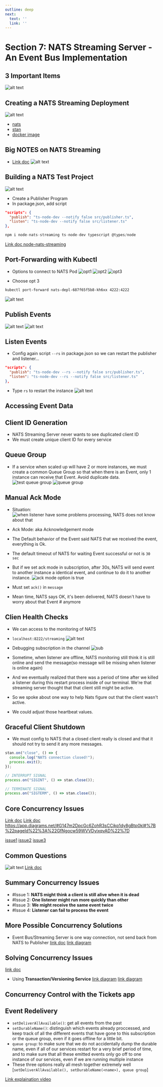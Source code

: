 ```yaml
---
outline: deep
next:
  text: ''
  link: ''
---
```


# Section 7: NATS Streaming Server - An Event Bus Implementation

## 3 Important Items
![alt text](./img/image-29.png)

## Creating a NATS  Streaming Deployment
  ![alt text](./img/image-30.png)
  - [nats](https://docs.nats.io/nats-concepts/what-is-nats)
  - [stan](https://nats-io.gitbook.io/legacy-nats-docs/nats-streaming-server-aka-stan)
  - [docker image](https://hub.docker.com/_/nats-streaming/tags?page=2&page_size=&name=&ordering=)

## Big NOTES on NATS Streaming
  - [Link doc](https://app.diagrams.net/#G147m2DpcGc6ZohR3sCCikp1dy8gBtp0kl#%7B%22pageId%22%3A%22MT4oPxpP2oYoOqEBfzcg%22%7D)
  ![alt text](./img/image-31.png)

## Building a NATS Test Project
  ![alt text](./img/image-32.png)
  
  - Create a Publisher Program
  - In package.json, add script
  ```json
  "scripts": {
    "publish": "ts-node-dev --notify false src/publisher.ts",
    "listen": "ts-node-dev --notify false src/listener.ts"
  },
  ```
  
  ```javascript
  npm i node-nats-streaming ts-node-dev typescript @types/node
  ```
  [Link doc node-nats-streaming](https://www.npmjs.com/package/node-nats-streaming)
## Port-Forwarding with Kubectl
  - Options to connect to NATS Pod
  ![opt1](./img/image-33.png)
  ![opt2](./img/image-34.png)
  ![opt3](./img/image-35.png)
  
  - Choose opt 3
  ```bash
  kubectl port-forward nats-depl-687f65f5b8-kh6xx 4222:4222
  ```
  ![alt text](./img/image-36.png)


## Publish Events
  ![alt text](./img/image-38.png)
  ![alt text](./img/image-37.png)

## Listen Events
  - Config again script `--rs` in package.json so we can restart the publisher and listener...
  ```json
  "scripts": {
    "publish": "ts-node-dev --rs --notify false src/publisher.ts",
    "listen": "ts-node-dev --rs --notify false src/listener.ts"
  },
  ```
  - Type `rs` to restart the instance
  ![alt text](./img/image-39.png)

## Accessing Event Data
## Client ID Generation
  - NATS Streaming Server never wants to see duplicated client ID
  - We must create unique client ID for every service

## Queue Group
  - If a service when scaled up will have 2 or more instances, we must create a common Queue Group so that when there is an Event, only 1 instance can receive that Event. Avoid duplicate data.
  ![test queue group](./img/image-40.png)
  ![queue group](./img/image-41.png)

## Manual Ack Mode
  - Situation:
  ![when listener have some problems processing, NATS does not know about that](./img/image-43.png)
  - Ack Mode: aka Acknowledgement mode
  - The Default behavior of the Event said NATS that we received the event, everything is Ok.
  - The default timeout of NATS for waiting Event successful or not is `30 sec`
  - But if we set ack mode in subscription, after 30s, NATS will send event to another instance a identical event, and continue to do it to another instance.
  ![ack mode option is true](./img/image-42.png)

  - Must set `ack()` in `message`
  - Mean time, NATS says OK, it's been delivered, NATS doesn't have to worry about that Event # anymore

## Clien Health Checks
  - We can access to the monitoring of NATS
  - `localhost:8222/streaming`
  ![alt text](./img/image-44.png)

  - Debugging subscription in the channel
  ![sub](./img/image-45.png)

  - Sometime, when listener are offline, NATS monitoring still think it is still online and send the message(so message will be missing when listener is online again)
  - And we eventually realized that there was a period of time after we killed a listener during this restart process inside of our terminal. We're that streaming server thought that that client still might be active.
  - So we spoke about one way to help Nats figure out that the client wasn't active.
  - We could adjust those heartbeat values.

## Graceful Client Shutdown
  - We must config to NATS that a closed client really is closed and that it should not try to send it any more messages.
  ```javascript
  stan.on("close", () => {
    console.log("NATS connection closed!");
    process.exit();
  });

  // INTERRUPT SIGNAL
  process.on("SIGINT", () => stan.close());

  // TERMINATE SIGNAL
  process.on("SIGTERM", () => stan.close());
  ```

## Core Concurrency Issues
[Link doc](https://www.udemy.com/course/microservices-with-node-js-and-react/learn/lecture/19124562#overview)
[Link doc](https://app.diagrams.net/#G147m2DpcGc6ZohR3sCCikp1dy8gBtp0kl#%7B%22pageId%22%3A%222CAoaLWg3fweDvEjDoyI%22%7D)
https://app.diagrams.net/#G147m2DpcGc6ZohR3sCCikp1dy8gBtp0kl#%7B%22pageId%22%3A%22GfNgocw59WVVDyixqvAD%22%7D

[issue1](https://app.diagrams.net/#G147m2DpcGc6ZohR3sCCikp1dy8gBtp0kl#%7B%22pageId%22%3A%22GfNgocw59WVVDyixqvAD%22%7D)
[issue2](https://app.diagrams.net/#G147m2DpcGc6ZohR3sCCikp1dy8gBtp0kl#%7B%22pageId%22%3A%22WoKbjGjm4YJylSEZJy-B%22%7D)
[issue3](https://app.diagrams.net/#G147m2DpcGc6ZohR3sCCikp1dy8gBtp0kl#%7B%22pageId%22%3A%221yQV2JXKVe3gF2WSqFVf%22%7D)

## Common Questions
![alt text](./img/image-46.png)
[Link doc](https://www.udemy.com/course/microservices-with-node-js-and-react/learn/lecture/19124570#questions)

## Summary Concurrency Issues
 - #Issue 1: **NATS might think a client is still alive when it is dead**
 - #Issue 2: **One listener might run more quickly than other**
 - #Issue 3: **We might receive the same event twice**
 - #Issue 4: **Listener can fail to process the event**

## More Possible Concurrency Solutions
 - Event Bus/Streaming Server is one way connection, not send back from NATS to Publisher
[link doc](https://www.udemy.com/course/microservices-with-node-js-and-react/learn/lecture/19124576#overview)
[link diagram](https://app.diagrams.net/#G1xzTZchPa1FW5bzjmdytHrCrU0kWSfQJk#%7B%22pageId%22%3A%22hYokQvlYxo5EsQW8T5a8%22%7D)

## Solving Concurrency Issues
[link doc](https://www.udemy.com/course/microservices-with-node-js-and-react/learn/lecture/19124578#overview)

  - Using **Transaction/Versioning Service**
[link diagram](https://app.diagrams.net/#G1xzTZchPa1FW5bzjmdytHrCrU0kWSfQJk#%7B%22pageId%22%3A%22kjYP9-PfglUKapugs25E%22%7D)
[link diagram](https://app.diagrams.net/#G1xzTZchPa1FW5bzjmdytHrCrU0kWSfQJk#%7B%22pageId%22%3A%22VjTmH5QIHiUtfdSmPJ5_%22%7D)

## Concurrency Control with the Tickets app

## Event Redelivery
  - `setDeliverAllAvailable()`: get all events from the past
  - `setDurableName()`: distinguish which events already proccessed, and keep track of all the different events that have gone to this subscription or the queue group, even if it goes offline for a little bit.
  - `queue group`: to make sure that we do not accidentally dump the durable name, even if all of our services restart for a very brief period of time, and to make sure that all these emitted events only go off to one instance of our services, even if we are running multiple instance
  - These three options really all mesh together extremely well [`setDeliverAllAvailable(), setDurableName(<name>), queue group`]

  [Link explaination video](https://www.udemy.com/course/microservices-with-node-js-and-react/learn/lecture/19124592#notes)

